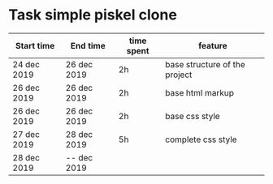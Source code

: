 # Task simple piskel clone

| Start time | End time | time spent | feature |
|------------|----------|------------|---------|
| 24 dec 2019 | 26 dec 2019 | 2h | base structure of the project|
| 26 dec 2019 | 26 dec 2019 | 2h | base html markup|
| 26 dec 2019 | 26 dec 2019 | 2h | base css style |
| 27 dec 2019 | 28 dec 2019 | 5h | complete css style |
| 28 dec 2019 | -- dec 2019 |  |  |


